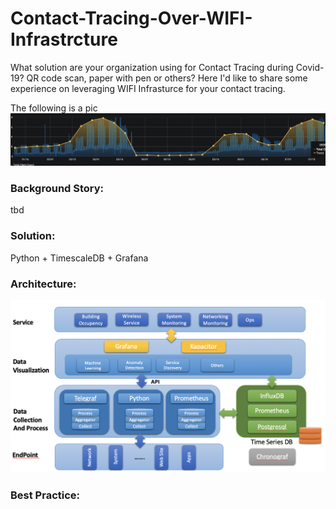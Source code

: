 # Contact-Tracing-Over-WIFI-Infrastrcture
What solution are your organization using for Contact Tracing during Covid-19? QR code scan, paper with pen or others?
Here I'd like to share some experience on leveraging WIFI Infrasturce for your contact tracing.

The following is a pic
<img src="https://raw.githubusercontent.com/Ivanjin-king/Contact-Tracing-By-WIFI-Infrastrcture/master/pic/Screen%20Shot%202020-09-04%20at%208.39.13%20PM.png">

### Background Story:
tbd

### Solution:
Python + TimescaleDB + Grafana

### Architecture:
<img src="https://raw.githubusercontent.com/Ivanjin-king/Contact-Tracing-By-WIFI-Infrastrcture/master/pic/Screen%20Shot%202020-09-04%20at%209.37.19%20PM.png">

### Best Practice:
